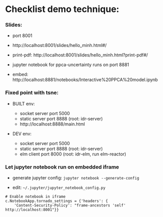 # Checklist demo technique:

### Slides:
+ port 8001
+ http://localhost:8001/slides/hello_minh.html#/
+ print-pdf: http://localhost:8001/slides/hello_minh.html?print-pdf#/

+ jupyter notebook for ppca-uncertainty runs on port 8881
+ embed: http://localhost:8881/notebooks/Interactive%20PPCA%20model.ipynb




### Fixed point with tsne:

+ BUILT env:
    * socket server port 5000
    * static server port 8888 (root: idr-server)
    * http://localhost:8888/main.html

+ DEV env: 
    * socket server port 5000
    * static server port 8888 (root: idr-server)
    * elm client port 8000 (root: idr-elm, run elm-reactor)


### Let jupyter notebook run on embedded iframe
+ generate jupyter config: `jupyter notebook --generate-config`

+ edit: `~/.jupyter/jupyter_notebook_config.py`
```
# Enable notebook in iframe
c.NotebookApp.tornado_settings = {'headers': {
    'Content-Security-Policy': "frame-ancestors 'self' http://localhost:8001"}}
```